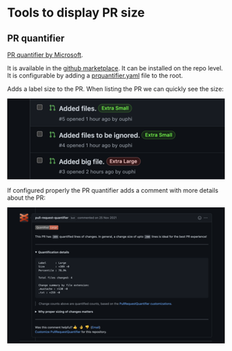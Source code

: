 # Tools to display PR size

## PR quantifier

[PR quantifier by Microsoft](https://github.com/microsoft/PullRequestQuantifier).

It is available in the [github marketplace](https://github.com/marketplace/pull-request-quantifier).
It can be installed on the repo level.
It is configurable by adding a [prquantifier.yaml](https://github.com/microsoft/PullRequestQuantifier/blob/main/docs/default-prquantifier-yaml.md) file to the root.

Adds a label size to the PR. When listing the PR we can quickly see the size:

![PR list](pr-list.png)

If configured properly the PR quantifier adds a comment with more details about the PR:

![PR comment](pr-comment.png)
